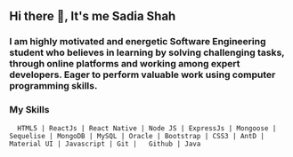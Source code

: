 ## Hi there 👋, It's me Sadia Shah
   ### I am highly motivated and energetic Software Engineering student who believes in learning by solving challenging tasks, through online platforms and working among     expert developers. Eager to perform valuable work using computer programming skills.
   
  ### My Skills
      HTML5 | ReactJs | React Native | Node JS | ExpressJs | Mongoose | Sequelise | MongoDB | MySQL | Oracle | Bootstrap | CSS3 | AntD | Material UI | Javascript | Git |   Github | Java

<!--
**Sadia-hub/Sadia-hub** is a ✨ _special_ ✨ repository because its `README.md` (this file) appears on your GitHub profile.

Here are some ideas to get you started:

- 🔭 I’m currently working on ...
- 🌱 I’m currently learning ...
- 👯 I’m looking to collaborate on ...
- 🤔 I’m looking for help with ...
- 💬 Ask me about ...
- 📫 How to reach me: ...
- 😄 Pronouns: ...
- ⚡ Fun fact: ...
-->

